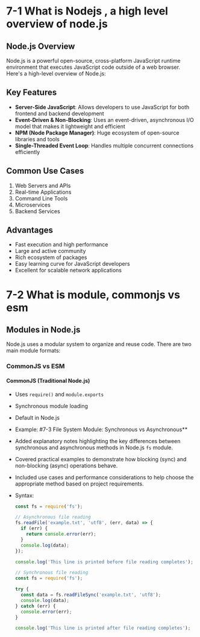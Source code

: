 # 7-1 What is Nodejs , a high level overview of node.js
## Node.js Overview

Node.js is a powerful open-source, cross-platform JavaScript runtime environment that executes JavaScript code outside of a web browser. Here's a high-level overview of Node.js:

## Key Features

- **Server-Side JavaScript**: Allows developers to use JavaScript for both frontend and backend development
- **Event-Driven & Non-Blocking**: Uses an event-driven, asynchronous I/O model that makes it lightweight and efficient
- **NPM (Node Package Manager)**: Huge ecosystem of open-source libraries and tools
- **Single-Threaded Event Loop**: Handles multiple concurrent connections efficiently

## Common Use Cases

1. Web Servers and APIs
2. Real-time Applications
3. Command Line Tools
4. Microservices
5. Backend Services

## Advantages

- Fast execution and high performance
- Large and active community
- Rich ecosystem of packages
- Easy learning curve for JavaScript developers
- Excellent for scalable network applications
# 7-2 What is module, commonjs vs esm
## Modules in Node.js

Node.js uses a modular system to organize and reuse code. There are two main module formats:

### CommonJS vs ESM

#### CommonJS (Traditional Node.js)
- Uses `require()` and `module.exports`
- Synchronous module loading
- Default in Node.js
- Example:
#7-3 File System Module: Synchronous vs Asynchronous**

- Added explanatory notes highlighting the key differences between synchronous and asynchronous methods in Node.js `fs` module.
- Covered practical examples to demonstrate how blocking (sync) and non-blocking (async) operations behave.
- Included use cases and performance considerations to help choose the appropriate method based on project requirements.
- Syntax:
  ```javascript
  const fs = require('fs');

  // Asynchronous file reading
  fs.readFile('example.txt', 'utf8', (err, data) => {
    if (err) {
      return console.error(err);
    }
    console.log(data);
  });

  console.log('This line is printed before file reading completes');
  ```

  ```javascript
  // Synchronous file reading
  const fs = require('fs');

  try {
    const data = fs.readFileSync('example.txt', 'utf8');
    console.log(data);
  } catch (err) {
    console.error(err);
  }

  console.log('This line is printed after file reading completes');
  ```




